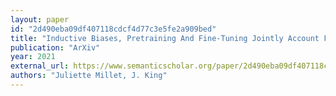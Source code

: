 ```yaml
---
layout: paper
id: "2d490eba09df407118cdcf4d77c3e5fe2a909bed"
title: "Inductive Biases, Pretraining And Fine-Tuning Jointly Account For Brain Responses To Speech"
publication: "ArXiv"
year: 2021
external_url: https://www.semanticscholar.org/paper/2d490eba09df407118cdcf4d77c3e5fe2a909bed
authors: "Juliette Millet, J. King"
---
```

